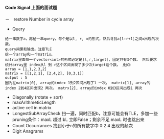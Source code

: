 #### Code Signal 上面的面试题
－　restore Number in cycle array
-   Query
```
给一串数字a，再给一串query，每个是以l, r, x的形式，然后寻找a[l:r+1]之间x出现的次数，
query间​​​​​​​​​​​​​​​​​​​累和输出。注意TLE
给一个array和一个matrix。
matrix里面每一个vector<int>的形式必定是[l,r,target]，固定只有3个数。 然后要求统计array里 index从l 到 r这个区间出现了多少次target这个数。 比如:
array = [1,1,2,3,2]
matrix = [[1,2,1], [2,4,2], [0,3,1]]
output : 5
因为在matrix[0], array的index 1到2区间出现了1 一次， matrix[1], array的index 2到4区间出现2 两次。 matrx[2], array的index 0到3区间出现1 两次
```
- Diagonally (rotate + sort)
- maxArithmeticLength
- active cell in matrix
- LongestSubArrayCheck 扫一遍，同时匹配b，注意可能会有TLE，多加一些pruning条件：maxL 超过 bL 立即False；剩余不足 maxL 时也跳出来
- Count Occurrances 找到小于n的所有数字中 0 2 4 出现的频次
- Digit Anagrams
